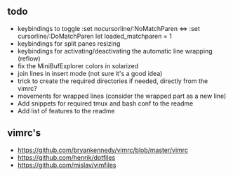 todo
----

* keybindings to toggle
:set nocursorline/:NoMatchParen <=> :set cursorline/:DoMatchParen
let loaded_matchparen = 1
* keybindings for split panes resizing
* keybindings for activating/deactivating the automatic line wrapping (reflow)
* fix the MiniBufExplorer colors in solarized
* join lines in insert mode (not sure it's a good idea)
* trick to create the required directories if needed, directly from the vimrc?
* movements for wrapped lines (consider the wrapped part as a new line)
* Add snippets for required tmux and bash conf to the readme
* Add list of features to the readme

vimrc's
-------

* <https://github.com/bryankennedy/vimrc/blob/master/vimrc>
* <https://github.com/henrik/dotfiles>
* <https://github.com/mislav/vimfiles>
